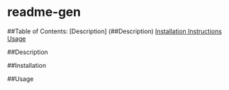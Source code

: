 # readme-gen

  ##Table of Contents:
  [Description] (##Description)
  [Installation Instructions](##Installation)
  [Usage](##Usage)

  ##Description

  ##Installation

  ##Usage